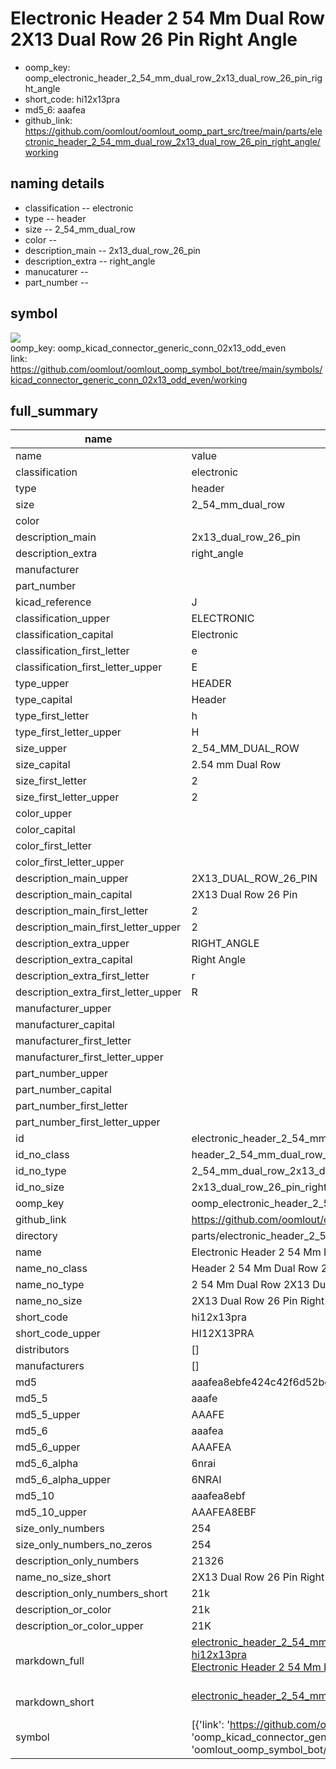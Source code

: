 # Electronic Header 2 54 Mm Dual Row 2X13 Dual Row 26 Pin Right Angle

  
* oomp_key: oomp_electronic_header_2_54_mm_dual_row_2x13_dual_row_26_pin_right_angle 
* short_code: hi12x13pra
* md5_6: aaafea  
* github_link: https://github.com/oomlout/oomlout_oomp_part_src/tree/main/parts/electronic_header_2_54_mm_dual_row_2x13_dual_row_26_pin_right_angle/working  
## naming details
* classification -- electronic
* type -- header
* size -- 2_54_mm_dual_row
* color -- 
* description_main -- 2x13_dual_row_26_pin
* description_extra -- right_angle
* manucaturer -- 
* part_number -- 



## symbol

![](symbol/{index}}/working/working_600.png)  
oomp_key: oomp_kicad_connector_generic_conn_02x13_odd_even  
link: https://github.com/oomlout/oomlout_oomp_symbol_bot/tree/main/symbols/kicad_connector_generic_conn_02x13_odd_even/working  


## full_summary
| name | value | 
| --- | --- | 
| name | value | 
| classification | electronic | 
| type | header | 
| size | 2_54_mm_dual_row | 
| color |  | 
| description_main | 2x13_dual_row_26_pin | 
| description_extra | right_angle | 
| manufacturer |  | 
| part_number |  | 
| kicad_reference | J | 
| classification_upper | ELECTRONIC | 
| classification_capital | Electronic | 
| classification_first_letter | e | 
| classification_first_letter_upper | E | 
| type_upper | HEADER | 
| type_capital | Header | 
| type_first_letter | h | 
| type_first_letter_upper | H | 
| size_upper | 2_54_MM_DUAL_ROW | 
| size_capital | 2.54 mm Dual Row | 
| size_first_letter | 2 | 
| size_first_letter_upper | 2 | 
| color_upper |  | 
| color_capital |  | 
| color_first_letter |  | 
| color_first_letter_upper |  | 
| description_main_upper | 2X13_DUAL_ROW_26_PIN | 
| description_main_capital | 2X13 Dual Row 26 Pin | 
| description_main_first_letter | 2 | 
| description_main_first_letter_upper | 2 | 
| description_extra_upper | RIGHT_ANGLE | 
| description_extra_capital | Right Angle | 
| description_extra_first_letter | r | 
| description_extra_first_letter_upper | R | 
| manufacturer_upper |  | 
| manufacturer_capital |  | 
| manufacturer_first_letter |  | 
| manufacturer_first_letter_upper |  | 
| part_number_upper |  | 
| part_number_capital |  | 
| part_number_first_letter |  | 
| part_number_first_letter_upper |  | 
| id | electronic_header_2_54_mm_dual_row_2x13_dual_row_26_pin_right_angle | 
| id_no_class | header_2_54_mm_dual_row_2x13_dual_row_26_pin_right_angle | 
| id_no_type | 2_54_mm_dual_row_2x13_dual_row_26_pin_right_angle | 
| id_no_size | 2x13_dual_row_26_pin_right_angle | 
| oomp_key | oomp_electronic_header_2_54_mm_dual_row_2x13_dual_row_26_pin_right_angle | 
| github_link | https://github.com/oomlout/oomlout_oomp_part_src/tree/main/parts/electronic_header_2_54_mm_dual_row_2x13_dual_row_26_pin_right_angle/working | 
| directory | parts/electronic_header_2_54_mm_dual_row_2x13_dual_row_26_pin_right_angle | 
| name | Electronic Header 2 54 Mm Dual Row 2X13 Dual Row 26 Pin Right Angle | 
| name_no_class | Header 2 54 Mm Dual Row 2X13 Dual Row 26 Pin Right Angle | 
| name_no_type | 2 54 Mm Dual Row 2X13 Dual Row 26 Pin Right Angle | 
| name_no_size | 2X13 Dual Row 26 Pin Right Angle | 
| short_code | hi12x13pra | 
| short_code_upper | HI12X13PRA | 
| distributors | [] | 
| manufacturers | [] | 
| md5 | aaafea8ebfe424c42f6d52bef94bb803 | 
| md5_5 | aaafe | 
| md5_5_upper | AAAFE | 
| md5_6 | aaafea | 
| md5_6_upper | AAAFEA | 
| md5_6_alpha | 6nrai | 
| md5_6_alpha_upper | 6NRAI | 
| md5_10 | aaafea8ebf | 
| md5_10_upper | AAAFEA8EBF | 
| size_only_numbers | 254 | 
| size_only_numbers_no_zeros | 254 | 
| description_only_numbers | 21326 | 
| name_no_size_short | 2X13 Dual Row 26 Pin Right Angle | 
| description_only_numbers_short | 21k | 
| description_or_color | 21k | 
| description_or_color_upper | 21K | 
| markdown_full | [electronic_header_2_54_mm_dual_row_2x13_dual_row_26_pin_right_angle](https://github.com/oomlout/oomlout_oomp_part_src/tree/main/parts/electronic_header_2_54_mm_dual_row_2x13_dual_row_26_pin_right_angle/working)<br>[hi12x13pra](https://github.com/oomlout/oomlout_oomp_part_src/tree/main/parts/electronic_header_2_54_mm_dual_row_2x13_dual_row_26_pin_right_angle/working)<br>[Electronic Header 2 54 Mm Dual Row 2X13 Dual Row 26 Pin Right Angle](https://github.com/oomlout/oomlout_oomp_part_src/tree/main/parts/electronic_header_2_54_mm_dual_row_2x13_dual_row_26_pin_right_angle/working)<br><br> | 
| markdown_short | [electronic_header_2_54_mm_dual_row_2x13_dual_row_26_pin_right_angle](https://github.com/oomlout/oomlout_oomp_part_src/tree/main/parts/electronic_header_2_54_mm_dual_row_2x13_dual_row_26_pin_right_angle/working)<br><br> | 
| symbol | [{'link': 'https://github.com/oomlout/oomlout_oomp_symbol_bot/tree/main/symbols/kicad_connector_generic_conn_02x13_odd_even', 'oomp_key': 'oomp_kicad_connector_generic_conn_02x13_odd_even', 'directory': 'oomlout_oomp_symbol_bot/symbols/kicad_connector_generic_conn_02x13_odd_even//working/working.kicad_sym', 'index': 0}] | 
